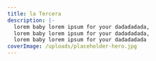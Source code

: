 ```yaml
---
title: la Tercera
description: |-
  lorem baby lorem ipsum for your dadadadada,
  lorem baby lorem ipsum for your dadadadada,
  lorem baby lorem ipsum for your dadadadada
coverImage: /uploads/placeholder-hero.jpg
---
```

